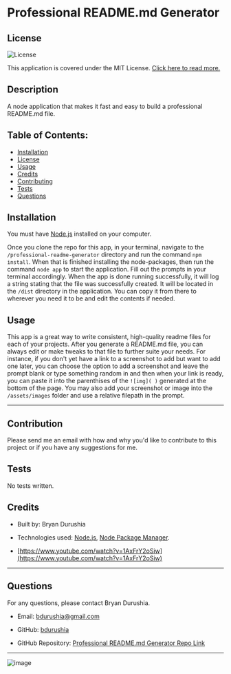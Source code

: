 # Professional README.md Generator
  ## License
  ![License](https://img.shields.io/badge/license-MIT-green) 

 This application is covered under the MIT License. [Click here to read more.](https://choosealicense.com/licenses/mit/)

  ## Description
  A node application that makes it fast and easy to build a professional README.md file.

  ## Table of Contents:
  - [Installation](#installation)
  - [License](#license)
  - [Usage](#usage)
  - [Credits](#credits)
  - [Contributing](#contribution)
  - [Tests](#tests)
  - [Questions](#questions)

  ## Installation
  You must have [Node.js](https://nodejs.org/en/download/) installed on your computer. 
  
  Once you clone the repo for this app, in your terminal, navigate to the `/professional-readme-generator` directory and run the command `npm install`. When that is finished installing the node-packages, then run the command `node app` to start the application. Fill out the prompts in your terminal accordingly. When the app is done running successfully, it will log a string stating that the file was successfully created. It will be located in the `/dist` directory in the application. You can copy it from there to wherever you need it to be and edit the contents if needed.

  ## Usage
  This app is a great way to write consistent, high-quality readme files for each of your projects. After you generate a README.md file, you can always edit or make tweaks to that file to further suite your needs. For instance, if you don't yet have a link to a screenshot to add but want to add one later, you can choose the option to add a screenshot and leave the prompt blank or type something random in and then when your link is ready, you can paste it into the parenthises of the `![img]( )` generated at the bottom of the page. You may also add your screenshot or image into the `/assets/images` folder and use a relative filepath in the prompt.

  ---

  ## Contribution
  Please send me an email with how and why you'd like to contribute to this project or if you have any suggestions for me.

  ## Tests
  No tests written.

  ## Credits
  - Built by: Bryan Durushia

  - Technologies used: [Node.js](https://nodejs.org/en/about/), [Node Package Manager](https://docs.npmjs.com/about-npm).

  - [https://www.youtube.com/watch?v=1AxFrY2oSiw](https://www.youtube.com/watch?v=1AxFrY2oSiw)

  ---

  ## Questions
  For any questions, please contact Bryan Durushia.

  * Email: [bdurushia@gmail.com](mailto:bdurushia@gmail.com)

  * GitHub: [bdurushia](https://github.com/bdurushia)

  * GitHub Repository: [Professional README.md Generator Repo Link](https://github.com/bdurushia/professional-readme-generator)
  
  ---

  ![image](/assets/images/screenshot-gif.gif)
  
